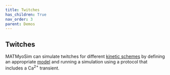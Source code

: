 ```yaml
---
title: Twitches
has_children: True
nav_order: 3
parent: Demos
---
```


## Twitches

MATMyoSim can simulate twitches for different [kinetic schemes](../../kinetic_schemes/kinetic_schemes.html) by defining an appropriate [model](../../structures/model/model.html) and running a simulation using a protocol that includes a Ca<sup>2+</sup> transient.





